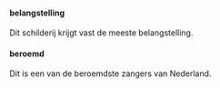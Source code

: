 #### belangstelling
Dit schilderij krijgt vast de meeste belangstelling.
#### beroemd
Dit is een van de beroemdste zangers van Nederland.
